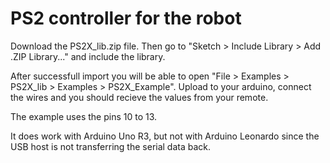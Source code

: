 # PS2 controller for the robot

Download the PS2X_lib.zip file. Then go to "Sketch > Include Library > Add .ZIP Library..." and include the library.

After successfull import you will be able to open "File > Examples > PS2X_lib > Examples > PS2X_Example". Upload to your arduino, connect the wires and you should recieve the values from your remote.

The example uses the pins 10 to 13.

It does work with Arduino Uno R3, but not with Arduino Leonardo since the USB host is not transferring the serial data back.
